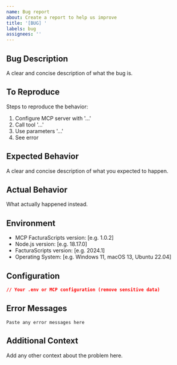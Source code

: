 ```yaml
---
name: Bug report
about: Create a report to help us improve
title: '[BUG] '
labels: bug
assignees: ''
---
```


## Bug Description
A clear and concise description of what the bug is.

## To Reproduce
Steps to reproduce the behavior:
1. Configure MCP server with '...'
2. Call tool '...'
3. Use parameters '...'
4. See error

## Expected Behavior
A clear and concise description of what you expected to happen.

## Actual Behavior
What actually happened instead.

## Environment
- MCP FacturaScripts version: [e.g. 1.0.2]
- Node.js version: [e.g. 18.17.0]
- FacturaScripts version: [e.g. 2024.1]
- Operating System: [e.g. Windows 11, macOS 13, Ubuntu 22.04]

## Configuration
```json
// Your .env or MCP configuration (remove sensitive data)
```

## Error Messages
```
Paste any error messages here
```

## Additional Context
Add any other context about the problem here.